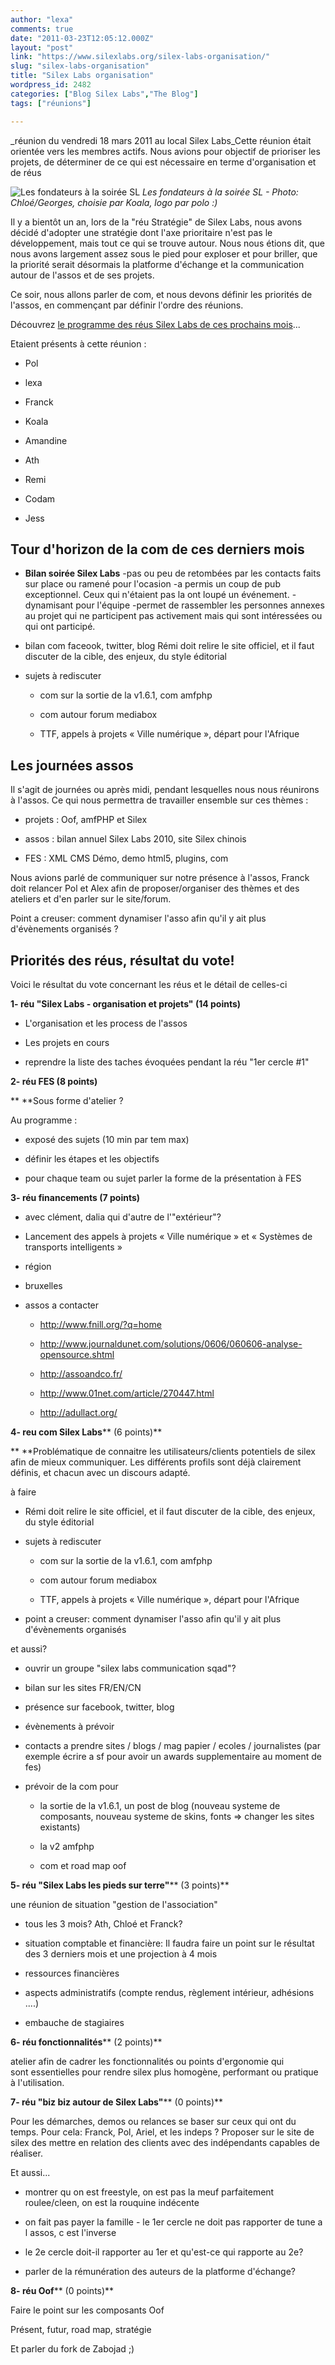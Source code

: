 ```yaml
---
author: "lexa"
comments: true
date: "2011-03-23T12:05:12.000Z"
layout: "post"
link: "https://www.silexlabs.org/silex-labs-organisation/"
slug: "silex-labs-organisation"
title: "Silex Labs organisation"
wordpress_id: 2482
categories: ["Blog Silex Labs","The Blog"]
tags: ["réunions"]

---
```

_réunion du vendredi 18 mars 2011 au local Silex Labs_Cette réunion était orientée vers les membres actifs. Nous avions pour objectif de prioriser les projets, de déterminer de ce qui est nécessaire en terme d'organisation et de réus


![Les fondateurs à la soirée SL](https://www.silexlabs.org/wp-content/uploads/2011/03/silexlabs_team1.png)
_Les fondateurs à la soirée SL - Photo: Chloé/Georges, choisie par Koala, logo par polo :)_


Il y a bientôt un an, lors de la "réu Stratégie" de Silex Labs, nous avons décidé d'adopter une stratégie dont l'axe prioritaire n'est pas le développement, mais tout ce qui se trouve autour. Nous nous étions dit, que nous avons largement assez sous le pied pour exploser et pour briller, que la priorité serait désormais la platforme d'échange et la communication autour de l'assos et de ses projets.

Ce soir, nous allons parler de com, et nous devons définir les priorités de l'assos, en commençant par définir l'ordre des réunions.

Découvrez [le programme des réus Silex Labs de ces prochains mois](https://www.silexlabs.org/2011/03/silex-labs-organisation/)...

<!-- more -->Etaient présents à cette réunion :




  * Pol


  * lexa


  * Franck


  * Koala


  * Amandine


  * Ath


  * Remi


  * Codam


  * Jess




## Tour d'horizon de la com de ces derniers mois









  * **Bilan soirée Silex Labs**
-pas ou peu de retombées par les contacts faits sur place ou ramené pour l'ocasion
-a permis un coup de pub exceptionnel. Ceux qui n'étaient pas la ont loupé un événement.
-dynamisant pour l'équipe
-permet de rassembler les personnes annexes au projet qui ne participent pas activement mais qui sont intéressées ou qui ont participé.


  * bilan com faceook, twitter, blog
Rémi doit relire le site officiel, et il faut discuter de la cible, des enjeux, du style éditorial


  * sujets à rediscuter


    * com sur la sortie de la v1.6.1, com amfphp


    * com autour forum mediabox


    * TTF, appels à projets « Ville numérique », départ pour l'Afrique







## Les journées assos





Il s'agit de journées ou après midi, pendant lesquelles nous nous réunirons à l'assos. Ce qui nous permettra de travailler ensemble sur ces thèmes :




  * projets : Oof, amfPHP et Silex


  * assos : bilan annuel Silex Labs 2010, site Silex chinois


  * FES : XML CMS Démo, demo html5, plugins, com


Nous avions parlé de communiquer sur notre présence à l'assos, Franck doit relancer Pol et Alex afin de proposer/organiser des thèmes et des ateliers et d'en parler sur le site/forum.

Point a creuser: comment dynamiser l'asso afin qu'il y ait plus d'évènements organisés ?


## Priorités des réus, résultat du vote!


Voici le résultat du vote concernant les réus et le détail de celles-ci

**1- réu "Silex Labs - organisation et projets" (14 points)**




  * L'organisation et les process de l'assos


  * Les projets en cours


  * reprendre la liste des taches évoquées pendant la réu "1er cercle #1"


**2- réu FES (8 points)**

** **Sous forme d'atelier ?

Au programme :




  * exposé des sujets (10 min par tem max)


  * définir les étapes et les objectifs


  * pour chaque team ou sujet parler la forme de la présentation à FES


**3- réu financements (7 points)**




  * avec clément, dalia qui d'autre de l'"extérieur"?


  * Lancement des appels à projets « Ville numérique » et « Systèmes de transports intelligents »


  * région


  * bruxelles


  * assos a contacter


    * http://www.fnill.org/?q=home


    * http://www.journaldunet.com/solutions/0606/060606-analyse-opensource.shtml


    * http://assoandco.fr/


    * http://www.01net.com/article/270447.html


    * http://adullact.org/





**4- reu com Silex Labs**** (6 points)**

** **Problématique de connaitre les utilisateurs/clients potentiels de silex afin de mieux communiquer. Les différents profils sont déjà clairement définis, et chacun avec un discours adapté.

à faire




  * Rémi doit relire le site officiel, et il faut discuter de la cible, des enjeux, du style éditorial


  * sujets à rediscuter


    * com sur la sortie de la v1.6.1, com amfphp


    * com autour forum mediabox


    * TTF, appels à projets « Ville numérique », départ pour l'Afrique





  * point a creuser: comment dynamiser l'asso afin qu'il y ait plus d'évènements organisés


et aussi?


  * ouvrir un groupe "silex labs communication sqad"?


  * bilan sur les sites FR/EN/CN


  * présence sur facebook, twitter, blog


  * évènements à prévoir


  * contacts a prendre sites / blogs / mag papier / ecoles / journalistes (par exemple écrire a sf pour avoir un awards supplementaire au moment de fes)


  * prévoir de la com pour


    * la sortie de la v1.6.1, un post de blog (nouveau systeme de composants, nouveau systeme de skins, fonts => changer les sites existants)


    * la v2 amfphp


    * com et road map oof





**5- réu "Silex Labs les pieds sur terre"**** (3 points)**

une réunion de situation "gestion de l'association"




  * tous les 3 mois? Ath, Chloé et Franck?


  * situation comptable et financière: Il faudra faire un point sur le résultat des 3 derniers mois et une projection à 4 mois


  * ressources financières


  * aspects administratifs (compte rendus, règlement intérieur, adhésions ....)


  * embauche de stagiaires


**6- réu fonctionnalités**** (2 points)**

atelier afin de cadrer les fonctionnalités ou points d'ergonomie qui sont essentielles pour rendre silex plus homogène, performant ou pratique à l'utilisation.

**7- réu "biz biz autour de Silex Labs"**** (0 points)**

Pour les démarches, demos ou relances se baser sur ceux qui ont du temps. Pour cela: Franck, Pol, Ariel, et les indeps ? Proposer sur le site de silex des mettre en relation des clients avec des indépendants capables de réaliser.

Et aussi...




  * montrer qu on est freestyle, on est pas la meuf parfaitement roulee/cleen, on est la rouquine indécente


  * on fait pas payer la famille - le 1er cercle ne doit pas rapporter de tune a l assos, c est l'inverse


  * le 2e cercle doit-il rapporter au 1er et qu'est-ce qui rapporte au 2e?


  * parler de la rémunération des auteurs de la platforme d'échange?


**8- réu Oof**** (0 points)**

Faire le point sur les composants Oof

Présent, futur, road map, stratégie

Et parler du fork de Zabojad ;)

